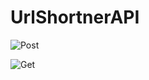 # UrlShortnerAPI

![Post](https://github.com/user-attachments/assets/81de9b16-9955-44ba-bab1-0a4a4b4c8e74)



![Get](https://github.com/user-attachments/assets/39b258d6-4025-428d-838b-044509928c9a)
